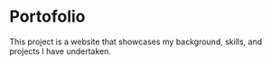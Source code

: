# Portofolio
This project is a website that showcases my background, skills, and projects I have undertaken.
